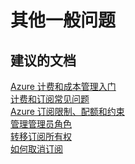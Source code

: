 <properties
    pageTitle="其他一般问题"
    description="其他一般问题"
    service="azure-subscription-management"
    resource="subscription-management"
    authors="jlian"
    displayOrder=""
    selfHelpType="generic"
    supportTopicIds="32454929"
    resourceTags=""
    productPesIds="15660"
    cloudEnvironments="public"
/>


# <a name="other-general-questions"></a>其他一般问题

## <a name="recommended-documents"></a>**建议的文档**

[Azure 计费和成本管理入门](https://docs.microsoft.com/azure/billing/billing-getting-started)<br>
[计费和订阅常见问题](https://docs.microsoft.com/azure/billing-subscription-faq)<br>
[Azure 订阅限制、配额和约束](https://docs.microsoft.com/azure/azure-subscription-service-limits)<br>
[管理管理员角色](https://docs.microsoft.com/azure/billing-add-change-azure-subscription-administrator)<br>
[转移订阅所有权](https://docs.microsoft.com/azure/billing-subscription-transfer)<br>
[如何取消订阅](https://docs.microsoft.com/azure/billing-how-to-cancel-azure-subscription)


<!--HONumber=Dec16_HO4-->


